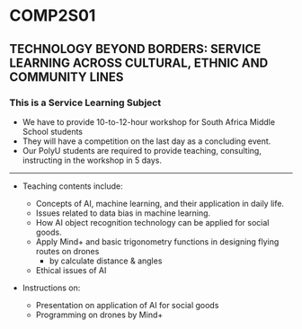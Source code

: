 # COMP2S01
## TECHNOLOGY BEYOND BORDERS: SERVICE LEARNING ACROSS CULTURAL, ETHNIC AND COMMUNITY LINES
### This is a Service Learning Subject
- We have to provide 10-to-12-hour workshop for South Africa Middle School students
- They will have a competition on the last day as a concluding event.
- Our PolyU students are required to provide teaching, consulting, instructing in the workshop in 5 days.
---
- Teaching contents include:
  - Concepts of AI, machine learning, and their application in daily life.
  - Issues related to data bias in machine learning.
  - How AI object recognition technology can be applied for social goods.
  - Apply Mind+ and basic trigonometry functions in designing flying routes on drones
    - by calculate distance & angles 
  - Ethical issues of AI

- Instructions on:
  - Presentation on application of AI for social goods
  - Programming on drones by Mind+
